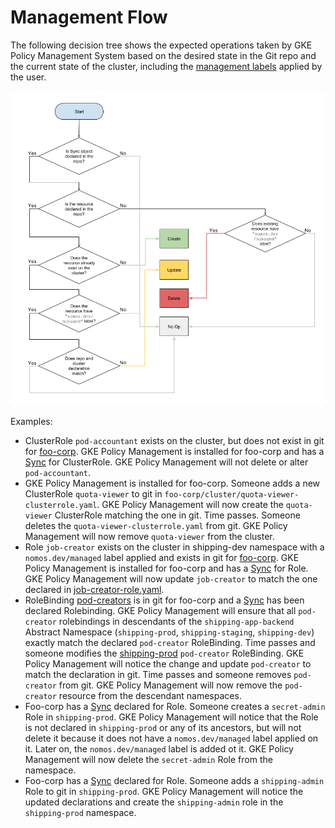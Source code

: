 # Management Flow

The following decision tree shows the expected operations taken by GKE Policy
Management System based on the desired state in the Git repo and the current
state of the cluster, including the
[management labels](git_existing_clusters.md) applied by the user.

![drawing](img/system_flow.png)

Examples:

*   ClusterRole `pod-accountant` exists on the cluster, but does not exist in
    git for [foo-corp](https://github.com/frankfarzan/foo-corp-example). GKE
    Policy Management is installed for foo-corp and has a
    [Sync](https://github.com/frankfarzan/foo-corp-example/blob/master/foo-corp/system/rbac-sync.yaml)
    for ClusterRole. GKE Policy Management will not delete or alter
    `pod-accountant`.
*   GKE Policy Management is installed for foo-corp. Someone adds a new
    ClusterRole `quota-viewer` to git in
    `foo-corp/cluster/quota-viewer-clusterrole.yaml`. GKE Policy Management will
    now create the `quota-viewer` ClusterRole matching the one in git. Time
    passes. Someone deletes the `quota-viewer-clusterrole.yaml` from git. GKE
    Policy Management will now remove `quota-viewer` from the cluster.
*   Role `job-creator` exists on the cluster in shipping-dev namespace with a
    `nomos.dev/managed` label applied and exists in git for
    [foo-corp](https://github.com/frankfarzan/foo-corp-example). GKE Policy
    Management is installed for foo-corp and has a
    [Sync](https://github.com/frankfarzan/foo-corp-example/blob/master/foo-corp/system/rbac-sync.yaml)
    for Role. GKE Policy Management will now update `job-creator` to match the
    one declared in
    [job-creator-role.yaml](https://github.com/frankfarzan/foo-corp-example/blob/master/foo-corp/namespaces/online/shipping-app-backend/shipping-dev/job-creator-role.yaml).
*   RoleBinding
    [pod-creators](https://github.com/frankfarzan/foo-corp-example/blob/master/foo-corp/namespaces/online/shipping-app-backend/pod-creator-rolebinding.yaml)
    is in git for foo-corp and a
    [Sync](https://github.com/frankfarzan/foo-corp-example/blob/master/foo-corp/system/rbac-sync.yaml)
    has been declared Rolebinding. GKE Policy Management will ensure that all
    `pod-creator` rolebindings in descendants of the `shipping-app-backend`
    Abstract Namespace (`shipping-prod`, `shipping-staging`, `shipping-dev`)
    exactly match the declared `pod-creator` RoleBinding. Time passes and
    someone modifies the
    [shipping-prod](https://github.com/frankfarzan/foo-corp-example/tree/master/foo-corp/namespaces/online/shipping-app-backend/shipping-prod)
    `pod-creator` RoleBinding. GKE Policy Management will notice the change and
    update `pod-creator` to match the declaration in git. Time passes and
    someone removes `pod-creator` from git. GKE Policy Management will now
    remove the `pod-creator` resource from the descendant namespaces.
*   Foo-corp has a
    [Sync](https://github.com/frankfarzan/foo-corp-example/blob/master/foo-corp/system/rbac-sync.yaml)
    declared for Role. Someone creates a `secret-admin` Role in `shipping-prod`.
    GKE Policy Management will notice that the Role is not declared in
    `shipping-prod` or any of its ancestors, but will not delete it because it
    does not have a `nomos.dev/managed` label applied on it. Later on, the
    `nomos.dev/managed` label is added ot it. GKE Policy Management will now
    delete the `secret-admin` Role from the namespace.
*   Foo-corp has a
    [Sync](https://github.com/frankfarzan/foo-corp-example/blob/master/foo-corp/system/rbac-sync.yaml)
    declared for Role. Someone adds a `shipping-admin` Role to git in
    `shipping-prod`. GKE Policy Management will notice the updated declarations
    and create the `shipping-admin` role in the `shipping-prod` namespace.
